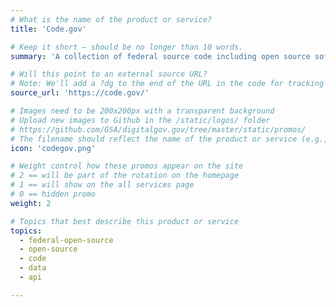 ```yaml
---
# What is the name of the product or service?
title: 'Code.gov'

# Keep it short — should be no longer than 10 words.
summary: 'A collection of federal source code including open source software.'

# Will this point to an external source URL?
# Note: We'll add a ?dg to the end of the URL in the code for tracking purposes
source_url: 'https://code.gov/'

# Images need to be 200x200px with a transparent background
# Upload new images to Github in the /static/logos/ folder
# https://github.com/GSA/digitalgov.gov/tree/master/static/promos/
# The filename should reflect the name of the product or service (e.g., challenge-gov.png)
icon: 'codegov.png'

# Weight control how these promos appear on the site
# 2 == will be part of the rotation on the homepage
# 1 == will show on the all services page
# 0 == hidden promo
weight: 2

# Topics that best describe this product or service
topics:
  - federal-open-source
  - open-source
  - code
  - data
  - api

---
```

